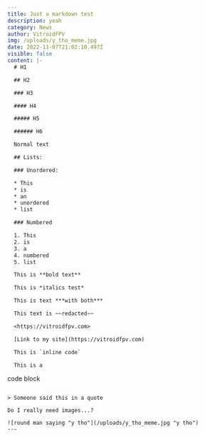 ```yaml
---
title: Just a markdown test
description: yeah
category: News
author: VitroidFPV
img: /uploads/y_tho_meme.jpg
date: 2022-11-07T21:02:10.497Z
visible: false
content: |-
  # H1

  ## H2

  ### H3

  #### H4

  ##### H5

  ###### H6

  Normal text

  ## Lists:

  ### Unordered:

  * This
  * is
  * an
  * unordered
  * list

  ### Numbered

  1. This
  2. is
  3. a
  4. numbered
  5. list

  This is **bold text**

  This is *italics test*

  This is text ***with both***

  This text is ~~redacted~~

  <https://vitroidfpv.com>

  [Link to my site](https://vitroidfpv.com)

  This is `inline code`

  This is a 

  ```
  code block
  ```

  > Someone said this in a quote

  Do I really need images...?

  ![round man saying "y tho"](/uploads/y_tho_meme.jpg "y tho")
---
```

